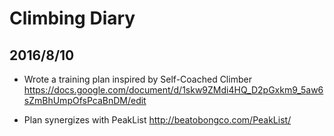 # Climbing Diary

## 2016/8/10

* Wrote a training plan inspired by Self-Coached Climber https://docs.google.com/document/d/1skw9ZMdi4HQ_D2pGxkm9_5aw6sZmBhUmpOfsPcaBnDM/edit

* Plan synergizes with PeakList http://beatobongco.com/PeakList/
